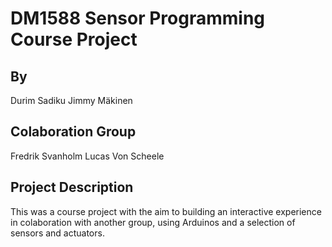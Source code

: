# DM1588 Sensor Programming Course Project

## By

Durim Sadiku
Jimmy Mäkinen

## Colaboration Group

Fredrik Svanholm
Lucas Von Scheele

## Project Description

This was a course project with the aim to building an interactive experience in colaboration with another group, using Arduinos and a selection of sensors and actuators.
